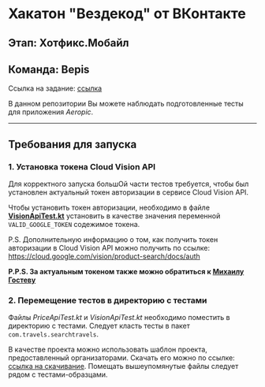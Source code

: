 # Хакатон "Вездекод" от ВКонтакте

## Этап: Хотфикс.Мобайл

## Команда: Bepis

Ссылка на задание: [ссылка](https://vk.com/@tech-task-hotfix-mobile)

В данном репозитории Вы можете наблюдать подготовленные тесты для приложения _Aeropic_.

---

## Требования для запуска

### 1. Установка токена Cloud Vision API 

Для корректного запуска большОй части тестов требуется, чтобы был установлен актуальный токен авторизации в сервисе Cloud Vision API.

Чтобы установить токен авторизации, необходимо в файле **[VisionApiTest.kt](https://github.com/IgorAnohin/HotFix.-Mobile/blob/master/VisionApiTest.kt)** установить в качестве значения переменной `VALID_GOOGLE_TOKEN` содежимое токена.

P.S. Дополнительную информацию о том, как получить токен авторизации в Cloud Vision API можно получить по ссылке:<br/>
https://cloud.google.com/vision/product-search/docs/auth

**P.P.S. За актуальным токеном также можно обратиться к [Михаилу Гостеву](https://vk.com/mihun4ik)**

### 2. Перемещение тестов в директорию с тестами

Файлы _PriceApiTest.kt_ и _VisionApiTest.kt_ необходимо поместить в директорию с тестами. Следует класть тесты в пакет `com.travels.searchtravels`.

В качестве проекта можно использовать шаблон проекта, предоставленный организаторами. Скачать его можно по ссылке: [ссылка на скачивание](https://drive.google.com/file/d/1KFsGAwXHKYmLPVbLknw3THjczu84slJg/edit). Помещать вышеупомянутые файлы следует рядом с тестами-образцами.
